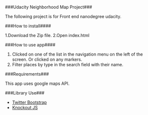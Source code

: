 ###Udacity Neighborhood Map Project###

The following project is for Front end nanodegree udacity.


###How to install####

1.Download the Zip file.
2.Open index.html

###How to use app####

1. Clicked on one of the list in the navigation menu on the left of the screen. Or clicked on any markers.
2. Filter places by type in the search field with their name.

###Requirements###

This app uses google maps API.

###Library Use###

- [Twitter Bootstrap](http://getbootstrap.com/)
- [Knockout JS](http://knockoutjs.com/)

